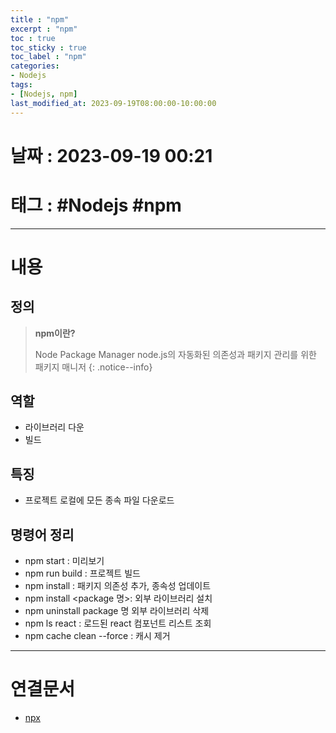 ```yaml
---
title : "npm"
excerpt : "npm"
toc : true
toc_sticky : true
toc_label : "npm"
categories:
- Nodejs
tags:
- [Nodejs, npm]
last_modified_at: 2023-09-19T08:00:00-10:00:00
---
```


# 날짜 : 2023-09-19 00:21

# 태그 : #Nodejs #npm
---

# 내용

## 정의
> **npm이란?**
>
> Node Package Manager
> node.js의 자동화된 의존성과 패키지 관리를 위한 패키지 매니저
{: .notice--info}

## 역할
- 라이브러리 다운
- 빌드

## 특징
- 프로젝트 로컬에 모든 종속 파일 다운로드

## 명령어 정리
- npm start : 미리보기
- npm run build : 프로젝트 빌드
- npm install : 패키지 의존성 추가, 종속성 업데이트
- npm install <package 명>:  외부 라이브러리 설치
- npm uninstall package 명 외부 라이브러리 삭제
- npm ls react : 로드된 react 컴포넌트 리스트 조회
- npm cache clean --force : 캐시 제거

---

# 연결문서
- [npx](../../nodejs/nodejs-npx)

